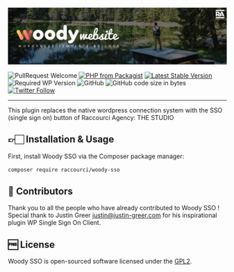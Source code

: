 ![Woody Website](woody_github_banner.jpg)

![PullRequest Welcome](https://img.shields.io/badge/PR-welcome-brightgreen.svg?style=flat-square)
[![PHP from Packagist](https://img.shields.io/packagist/php-v/raccourci/woody-sso.svg?style=flat-square)](https://php.net/releases/)
[![Latest Stable Version](https://img.shields.io/packagist/v/raccourci/woody-sso.svg?style=flat-square)](https://packagist.org/packages/raccourci/woody-sso)
![Required WP Version](https://img.shields.io/badge/wordpress->=4.8-blue.svg?style=flat-square)
![GitHub](https://img.shields.io/github/license/raccourci/woody-sso.svg?style=flat-square)
![GitHub code size in bytes](https://img.shields.io/github/languages/code-size/raccourci/woody-sso.svg?style=flat-square&color=lightgrey)
[![Twitter Follow](https://img.shields.io/twitter/follow/raccourciagency.svg?label=Twitter&style=social)](https://twitter.com/raccourciagency)

* * *

This plugin replaces the native wordpress connection system with the SSO (single sign on) button of Raccourci Agency: THE STUDIO

## 👉🏻 Installation & Usage

First, install Woody SSO via the Composer package manager:

```bash
composer require raccourci/woody-sso
```

## 👏 Contributors

Thank you to all the people who have already contributed to Woody SSO !
Special thank to Justin Greer <justin@justin-greer.com> for his inspirational plugin WP Single Sign On Client.

## 🆓 License
Woody SSO is open-sourced software licensed under the [GPL2](LICENSE).
